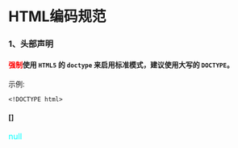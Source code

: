 # HTML编码规范

### 1、头部声明

#### <font style='color:red'>强制</font>使用 `HTML5` 的 `doctype` 来启用标准模式，建议使用大写的 `DOCTYPE`。
示例:
```
<!DOCTYPE html>
```

#### []
<font color=#00ffff size=3>null</font>
